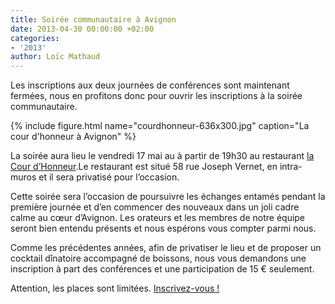 ```yaml
---
title: Soirée communautaire à Avignon
date: 2013-04-30 00:00:00 +02:00
categories:
- '2013'
author: Loïc Mathaud
---
```


Les inscriptions aux deux journées de conférences sont maintenant fermées, nous en profitons donc pour ouvrir les inscriptions à la soirée communautaire.

{% include figure.html name="courdhonneur-636x300.jpg" caption="La cour d'honneur à Avignon" %}

La soirée aura lieu le vendredi 17 mai au à partir de 19h30 au restaurant [la Cour d&rsquo;Honneur][2].Le restaurant est situé 58 rue Joseph Vernet, en intra-muros et il sera privatisé pour l&rsquo;occasion.

Cette soirée sera l&rsquo;occasion de poursuivre les échanges entamés pendant la première journée et d&rsquo;en commencer des nouveaux dans un joli cadre calme au cœur d&rsquo;Avignon. Les orateurs et les membres de notre équipe seront bien entendu présents et nous espérons vous compter parmi nous.

Comme les précédentes années, afin de privatiser le lieu et de proposer un cocktail dînatoire accompagné de boissons, nous vous demandons une inscription à part des conférences et une participation de 15 € seulement.

Attention, les places sont limitées. [Inscrivez-vous !][1]

 [1]: http://sudweb.fr/2013/inscription.html "Inscription à la soirée communautaire Sud Web 2013"
 [2]: http://www.cour-honneur.com "Restaurant la Cour d'Honneur"
